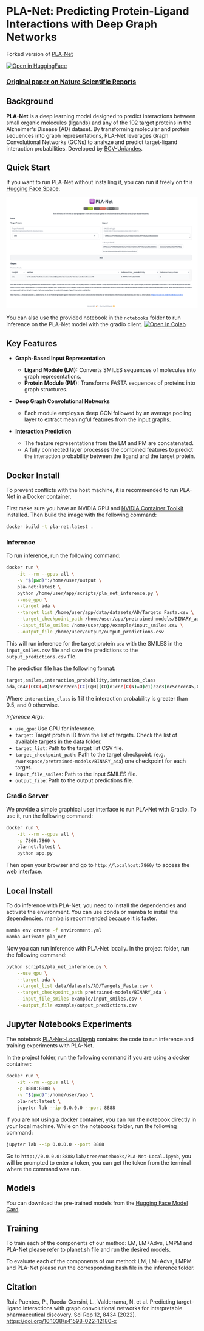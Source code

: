 # PLA-Net: Predicting Protein-Ligand Interactions with Deep Graph Networks

Forked version of [PLA-Net](https://github.com/BCV-Uniandes/PLA-Net) 

[![Open in HuggingFace](https://huggingface.co/datasets/huggingface/badges/raw/main/open-in-hf-spaces-sm.svg)](https://huggingface.co/spaces/juliocesar-io/PLA-Net)


### [Original paper on Nature Scientific Reports](https://www.nature.com/articles/s41598-022-12180-x)

## Background

**PLA-Net** is a deep learning model designed to predict interactions between small organic molecules (ligands) and any of the 102 target proteins in the Alzheimer's Disease (AD) dataset. By transforming molecular and protein sequences into graph representations, PLA-Net leverages Graph Convolutional Networks (GCNs) to analyze and predict target-ligand interaction probabilities. Developed by [BCV-Uniandes](https://github.com/BCV-Uniandes/PLA-Net).

## Quick Start

If you want to run PLA-Net without installing it, you can run it freely on this [Hugging Face Space](https://huggingface.co/spaces/juliocesar-io/PLA-Net).

![](./gradio/home.png)

You can also use the provided notebook in the `notebooks` folder to run inference on the PLA-Net model with the gradio client. [![Open In Colab](https://colab.research.google.com/assets/colab-badge.svg)](https://colab.research.google.com/drive/1HI_yfqxYKMl6CuF_61u-4PF615pKjyXF?usp=sharing)

## Key Features

- **Graph-Based Input Representation**
  - **Ligand Module (LM):** Converts SMILES sequences of molecules into graph representations.
  - **Protein Module (PM):** Transforms FASTA sequences of proteins into graph structures.

- **Deep Graph Convolutional Networks**
  - Each module employs a deep GCN followed by an average pooling layer to extract meaningful features from the input graphs.

- **Interaction Prediction**
  - The feature representations from the LM and PM are concatenated.
  - A fully connected layer processes the combined features to predict the interaction probability between the ligand and the target protein.

## Docker Install

To prevent conflicts with the host machine, it is recommended to run PLA-Net in a Docker container.

First make sure you have an NVIDIA GPU and [NVIDIA Container Toolkit](https://docs.nvidia.com/datacenter/cloud-native/container-toolkit/install-guide.html) installed. Then build the image with the following command:

```bash
docker build -t pla-net:latest .
```

### Inference

To run inference, run the following command:

```bash
docker run \
    -it --rm --gpus all \
    -v "$(pwd)":/home/user/output \
    pla-net:latest \
    python /home/user/app/scripts/pla_net_inference.py \
    --use_gpu \
    --target ada \
    --target_list /home/user/app/data/datasets/AD/Targets_Fasta.csv \
    --target_checkpoint_path /home/user/app/pretrained-models/BINARY_ada \
    --input_file_smiles /home/user/app/example/input_smiles.csv \
    --output_file /home/user/output/output_predictions.csv
```


This will run inference for the target protein `ada` with the SMILES in the `input_smiles.csv` file and save the predictions to the `output_predictions.csv` file.

The prediction file has the following format:

```bash
target,smiles,interaction_probability,interaction_class
ada,Cn4c(CCC(=O)Nc3ccc2ccn(CC[C@H](CO)n1cnc(C(N)=O)c1)c2c3)nc5ccccc45,0.9994347542524338,1
```

Where `interaction_class` is 1 if the interaction probability is greater than 0.5, and 0 otherwise.


*Inference Args:*

- `use_gpu`: Use GPU for inference.
- `target`: Target protein ID from the list of targets. Check the list of available targets in the [data](https://github.com/juliocesar-io/PLA-Net/blob/main/data/datasets/AD/Targets_Fasta.csv) folder.
- `target_list`: Path to the target list CSV file.
- `target_checkpoint_path`: Path to the target checkpoint. (e.g. `/workspace/pretrained-models/BINARY_ada`) one checkpoint for each target.
- `input_file_smiles`: Path to the input SMILES file.
- `output_file`: Path to the output predictions file.


### Gradio Server
We provide a simple graphical user interface to run PLA-Net with Gradio. To use it, run the following command:

```bash
docker run \
    -it --rm --gpus all \
    -p 7860:7860 \
    pla-net:latest \
    python app.py
```

Then open your browser and go to `http://localhost:7860/` to access the web interface. 

    
## Local Install

To do inference with PLA-Net, you need to install the dependencies and activate the environment. You can use conda or mamba to install the dependencies. mamba is recommended because it is faster.

```bash
mamba env create -f environment.yml
mamba activate pla_net
```

Now you can run inference with PLA-Net locally. In the project folder, run the following command:

```bash
python scripts/pla_net_inference.py \
    --use_gpu \
    --target ada \
    --target_list data/datasets/AD/Targets_Fasta.csv \
    --target_checkpoint_path pretrained-models/BINARY_ada \
    --input_file_smiles example/input_smiles.csv \
    --output_file example/output_predictions.csv
```

## Jupyter Notebooks Experiments

The notebook [PLA-Net-Local.ipynb](https://github.com/juliocesar-io/PLA-Net/blob/main/notebooks/PLA-Net-Local.ipynb) contains the code to run inference and training experiments with PLA-Net.

In the project folder, run the following command if you are using a docker container:

```bash
docker run \
    -it --rm --gpus all \
    -p 8888:8888 \
    -v "$(pwd)":/home/user/app \
    pla-net:latest \
    jupyter lab --ip 0.0.0.0 --port 8888 
```

If you are not using a docker container, you can run the notebook directly in your local machine. While on the notebooks folder, run the following command:

```bash
jupyter lab --ip 0.0.0.0 --port 8888 
```

Go to `http://0.0.0.0:8888/lab/tree/notebooks/PLA-Net-Local.ipynb`, you will be prompted to enter a token, you can get the token from the terminal where the command was run.

## Models

You can download the pre-trained models from the [Hugging Face Model Card](https://huggingface.co/juliocesar-io/PLA-Net/tree/main/checkpoints).

## Training 

To train each of the components of our method: LM, LM+Advs, LMPM and PLA-Net please refer to planet.sh file and run the desired models.

To evaluate each of the components of our method: LM, LM+Advs, LMPM and PLA-Net please run the corresponding bash file in the inference folder.

## Citation

Ruiz Puentes, P., Rueda-Gensini, L., Valderrama, N. et al. Predicting target–ligand interactions with graph convolutional networks for interpretable pharmaceutical discovery. Sci Rep 12, 8434 (2022). https://doi.org/10.1038/s41598-022-12180-x